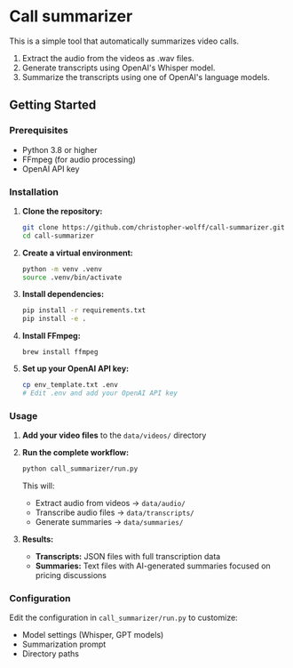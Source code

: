 # Call summarizer

This is a simple tool that automatically summarizes video calls.

1. Extract the audio from the videos as .wav files.
2. Generate transcripts using OpenAI's Whisper model.
3. Summarize the transcripts using one of OpenAI's language models.

## Getting Started

### Prerequisites

- Python 3.8 or higher
- FFmpeg (for audio processing)
- OpenAI API key

### Installation

1. **Clone the repository:**
   ```bash
   git clone https://github.com/christopher-wolff/call-summarizer.git
   cd call-summarizer
   ```

2. **Create a virtual environment:**
   ```bash
   python -m venv .venv
   source .venv/bin/activate
   ```

3. **Install dependencies:**
   ```bash
   pip install -r requirements.txt
   pip install -e .
   ```

4. **Install FFmpeg:**
   ```
   brew install ffmpeg
   ```

5. **Set up your OpenAI API key:**
   ```bash
   cp env_template.txt .env
   # Edit .env and add your OpenAI API key
   ```

### Usage

1. **Add your video files** to the `data/videos/` directory

2. **Run the complete workflow:**
   ```bash
   python call_summarizer/run.py
   ```

   This will:
   - Extract audio from videos → `data/audio/`
   - Transcribe audio files → `data/transcripts/`
   - Generate summaries → `data/summaries/`

3. **Results:**
   - **Transcripts:** JSON files with full transcription data
   - **Summaries:** Text files with AI-generated summaries focused on pricing discussions

### Configuration

Edit the configuration in `call_summarizer/run.py` to customize:
- Model settings (Whisper, GPT models)
- Summarization prompt
- Directory paths
